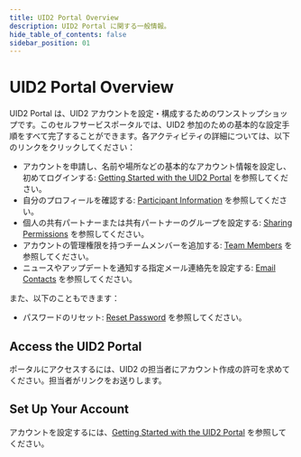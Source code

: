 ```yaml
---
title: UID2 Portal Overview
description: UID2 Portal に関する一般情報。
hide_table_of_contents: false
sidebar_position: 01
---
```


# UID2 Portal Overview

<!-- It includes the following:

- [Access the UID2 Portal](#access-the-uid2-portal)
- [Set Up Your Account](#set-up-your-account)
-->

UID2 Portal は、UID2 アカウントを設定・構成するためのワンストップショップです。このセルフサービスポータルでは、UID2 参加のための基本的な設定手順をすべて完了することができます。各アクティビティの詳細については、以下のリンクをクリックしてください：

- アカウントを申請し、名前や場所などの基本的なアカウント情報を設定し、初めてログインする: [Getting Started with the UID2 Portal](portal-getting-started.md) を参照してください。
- 自分のプロフィールを確認する: [Participant Information](participant-info.md) を参照してください。
- 個人の共有パートナーまたは共有パートナーのグループを設定する: [Sharing Permissions](sharing-permissions.md) を参照してください。
- アカウントの管理権限を持つチームメンバーを追加する: [Team Members](team-members.md) を参照してください。
- ニュースやアップデートを通知する指定メール連絡先を設定する: [Email Contacts](email-contacts.md) を参照してください。

また、以下のこともできます：
- パスワードのリセット: [Reset Password](portal-getting-started.md#reset-password) を参照してください。

## Access the UID2 Portal

ポータルにアクセスするには、UID2 の担当者にアカウント作成の許可を求めてください。担当者がリンクをお送りします。

## Set Up Your Account

アカウントを設定するには、[Getting Started with the UID2 Portal](portal-getting-started.md) を参照してください。

<!-- eng_jp -->
